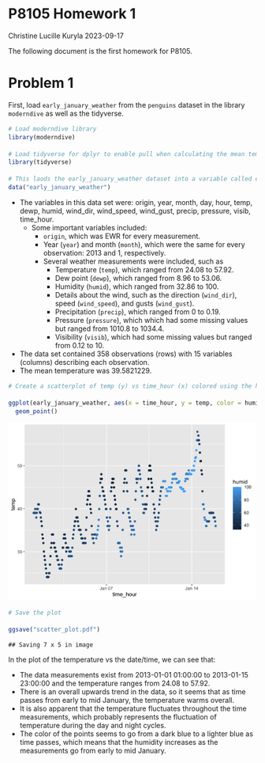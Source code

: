 P8105 Homework 1
================
Christine Lucille Kuryla
2023-09-17

The following document is the first homework for P8105.

# Problem 1

First, load `early_january_weather` from the `penguins` dataset in the
library `moderndive` as well as the tidyverse.

``` r
# Load moderndive library 
library(moderndive)

# Load tidyverse for dplyr to enable pull when calculating the mean temperature
library(tidyverse)

# This laods the early_january_weather dataset into a variable called early_january_weather
data("early_january_weather")
```

- The variables in this data set were: origin, year, month, day, hour,
  temp, dewp, humid, wind_dir, wind_speed, wind_gust, precip, pressure,
  visib, time_hour.
  - Some important variables included:
    - `origin`, which was EWR for every measurement.
    - Year (`year`) and month (`month`), which were the same for every
      observation: 2013 and 1, respectively.
    - Several weather measurements were included, such as
      - Temperature (`temp`), which ranged from 24.08 to 57.92.
      - Dew point (`dewp`), which ranged from 8.96 to 53.06.
      - Humidity (`humid`), which ranged from 32.86 to 100.
      - Details about the wind, such as the direction (`wind_dir`),
        speed (`wind_speed`), and gusts (`wind_gust`).
      - Precipitation (`precip`), which ranged from 0 to 0.19.
      - Pressure (`pressure`), which which had some missing values but
        ranged from 1010.8 to 1034.4.
      - Visibility (`visib`), which had some missing values but ranged
        from 0.12 to 10.
- The data set contained 358 observations (rows) with 15 variables
  (columns) describing each observation.
- The mean temperature was 39.5821229.

``` r
# Create a scatterplot of temp (y) vs time_hour (x) colored using the humid variable

ggplot(early_january_weather, aes(x = time_hour, y = temp, color = humid)) +
  geom_point()
```

![](p8105_hw1_clk2162_files/figure-gfm/problem1_plot-1.png)<!-- -->

``` r
# Save the plot

ggsave("scatter_plot.pdf")
```

    ## Saving 7 x 5 in image

In the plot of the temperature vs the date/time, we can see that:

- The data measurements exist from 2013-01-01 01:00:00 to 2013-01-15
  23:00:00 and the temperature ranges from 24.08 to 57.92.
- There is an overall upwards trend in the data, so it seems that as
  time passes from early to mid January, the temperature warms overall.
- It is also apparent that the temperature fluctuates throughout the
  time measurements, which probably represents the fluctuation of
  temperature during the day and night cycles.
- The color of the points seems to go from a dark blue to a lighter blue
  as time passes, which means that the humidity increases as the
  measurements go from early to mid January.

